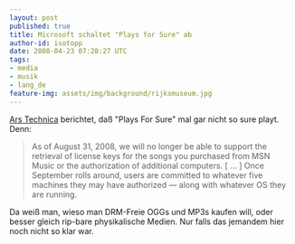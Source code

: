 ```yaml
---
layout: post
published: true
title: Microsoft schaltet "Plays for Sure" ab
author-id: isotopp
date: 2008-04-23 07:28:27 UTC
tags:
- media
- musik
- lang_de
feature-img: assets/img/background/rijksmuseum.jpg
---
```

<a href="http://arstechnica.com/news.ars/post/20080422-drm-sucks-redux-microsoft-to-nuke-msn-music-drm-keys.html">Ars Technica</a> berichtet, daß "Plays For Sure" mal gar nicht so sure playt. Denn: <blockquote>As of August 31, 2008, we will no longer be able to support the retrieval of license keys for the songs you purchased from MSN Music or the authorization of additional computers. [ ... ] Once September rolls around, users are committed to whatever five machines they may have authorized &#8212; along with whatever OS they are running.</blockquote> Da weiß man, wieso man DRM-Freie OGGs und MP3s kaufen will, oder besser gleich rip-bare physikalische Medien. Nur falls das jemandem hier noch nicht so klar war.
